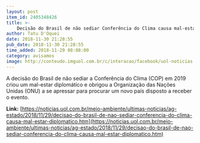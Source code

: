 ```yaml
---
layout: post
item_id: 2405348426
title: >-
    Decisão do Brasil de não sediar Conferência do Clima causa mal-estar diplomático
author: Tatu D'Oquei
date: 2018-11-30 21:28:55
pub_date: 2018-11-30 21:28:55
time_added: 2018-11-29 08:08:00
category: avisamos
image: http://conteudo.imguol.com.br/c/interacao/facebook/uol-noticias.jpg
---
```


A decisão do Brasil de não sediar a Conferência do Clima (COP) em 2019 criou um mal-estar diplomático e obrigou a Organização das Nações Unidas (ONU) a se apressar para procurar um novo país disposto a receber o evento.

**Link:** [https://noticias.uol.com.br/meio-ambiente/ultimas-noticias/ag-estado/2018/11/29/decisao-do-brasil-de-nao-sediar-conferencia-do-clima-causa-mal-estar-diplomatico.htm](https://noticias.uol.com.br/meio-ambiente/ultimas-noticias/ag-estado/2018/11/29/decisao-do-brasil-de-nao-sediar-conferencia-do-clima-causa-mal-estar-diplomatico.htm)

